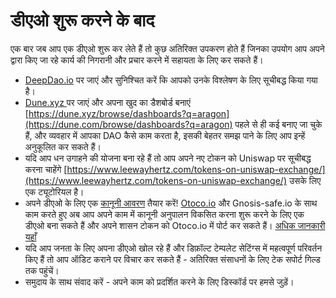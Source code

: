 # डीएओ शुरू करने के बाद

एक बार जब आप एक डीएओ शुरू कर लेते हैं तो कुछ अतिरिक्त उपकरण होते हैं जिनका उपयोग आप अपने द्वारा किए जा रहे कार्य की निगरानी और प्रचार करने में सहायता के लिए कर सकते हैं।

* [DeepDao.io](https://deepdao.io/organizations) पर जाएं और सुनिश्चित करें कि आपको उनके विश्लेषण के लिए सूचीबद्ध किया गया है।
* &#x20;[Dune.xyz ](https://dune.com/browse/dashboards)पर जाएं और अपना खुद का डैशबोर्ड बनाएं [https://dune.xyz/browse/dashboards?q=aragon](https://dune.com/browse/dashboards?q=aragon) पहले से ही कई बनाए जा चुके हैं, और व्यवहार में आपका DAO कैसे काम करता है, इसकी बेहतर समझ पाने के लिए आप इन्हें अनुकूलित कर सकते हैं।
* &#x20;यदि आप धन उगाहने की योजना बना रहे हैं तो आप अपने नए टोकन को Uniswap पर सूचीबद्ध करना चाहेंगे [https://www.leewayhertz.com/tokens-on-uniswap-exchange/](https://www.leewayhertz.com/tokens-on-uniswap-exchange/) उसके लिए एक ट्यूटोरियल है।&#x20;
* अपने डीएओ के लिए एक [कानूनी आवरण](https://a16z.com/2022/05/23/dao-legal-frameworks-entity-features-selection/) तैयार करें! [Otoco.io](https://otoco.io/) और Gnosis-safe.io के साथ काम करते हुए अब आप अपने काम में कानूनी अनुपालन विकसित करना शुरू करने के लिए एक डीएओ बना सकते हैं और अपने शासन टोकन को Otoco.io में पोर्ट कर सकते हैं। [अधिक जानकारी यहाँ ](adding-a-new-token-for-legal-integration.md)
* यदि आप जनता के लिए अपना डीएओ खोल रहे हैं और डिफ़ॉल्ट टेम्पलेट सेटिंग्स में महत्वपूर्ण परिवर्तन किए हैं तो आप ऑडिट कराने पर विचार कर सकते हैं - अतिरिक्त संसाधनों के लिए टेक सपोर्ट गिल्ड तक पहुंचें।&#x20;
* समुदाय के साथ संवाद करें - अपने काम को प्रदर्शित करने के लिए डिस्कॉर्ड पर हमसे जुड़ें।
